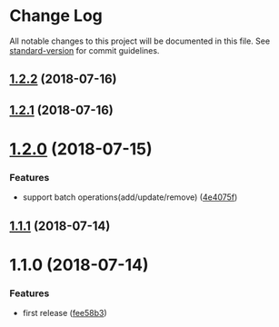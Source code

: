 # Change Log

All notable changes to this project will be documented in this file. See [standard-version](https://github.com/conventional-changelog/standard-version) for commit guidelines.

<a name="1.2.2"></a>
## [1.2.2](https://github.com/fbi-templates/fbi-task-manage/compare/v1.2.1...v1.2.2) (2018-07-16)



<a name="1.2.1"></a>
## [1.2.1](https://github.com/fbi-templates/fbi-task-manage/compare/v1.2.0...v1.2.1) (2018-07-16)



<a name="1.2.0"></a>
# [1.2.0](https://github.com/fbi-templates/fbi-task-manage/compare/v1.1.1...v1.2.0) (2018-07-15)


### Features

* support batch operations(add/update/remove) ([4e4075f](https://github.com/fbi-templates/fbi-task-manage/commit/4e4075f))



<a name="1.1.1"></a>
## [1.1.1](https://github.com/fbi-templates/fbi-task-manage/compare/v1.1.0...v1.1.1) (2018-07-14)



<a name="1.1.0"></a>
# 1.1.0 (2018-07-14)


### Features

* first release ([fee58b3](https://github.com/fbi-templates/fbi-task-manage/commit/fee58b3))
